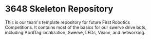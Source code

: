 # 3648 Skeleton Repository
This is our team's template repository for future First Robotics Competitions. It contains most of the basics for our swerve drive bots, including AprilTag localization, Swerve, LEDs, Vision, and networking.